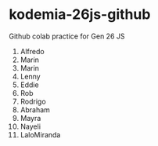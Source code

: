 # kodemia-26js-github

Github colab practice for Gen 26 JS

1. Alfredo
2. Marin
2. Marin
3. Lenny
4. Eddie
5. Rob
6. Rodrigo
7. Abraham
8. Mayra
9. Nayeli
10. LaloMiranda